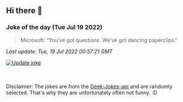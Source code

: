 ## Hi there 👋

### Joke of the day (Tue Jul 19 2022)
<!-- joke -->
>Microsoft: “You’ve got questions. We’ve got dancing paperclips.”
<!-- /joke -->

*Last update: Tue, 19 Jul 2022 00:57:21 GMT*

[![Update joke](https://github.com/nclskfm/nclskfm/actions/workflows/joke.yml/badge.svg)](https://github.com/nclskfm/nclskfm/actions/workflows/joke.yml)

<br><br>
Disclaimer: The jokes are from the [Geek-Jokes-api](https://github.com/sameerkumar18/geek-joke-api) and are randomly selected. That's why they are unfortunately often not funny. :D
